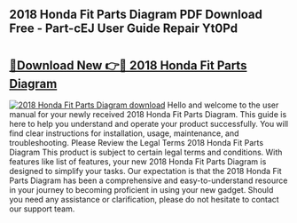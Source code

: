 ## 2018 Honda Fit Parts Diagram PDF Download Free - Part-cEJ User Guide Repair Yt0Pd

# <h2><a href="http://dfk2fb4.blite.top/?on=2018+Honda+Fit+Parts+Diagram">🔗Download New 👉🔴 2018 Honda Fit Parts Diagram</a></h2>

[![2018 Honda Fit Parts Diagram download](https://i.imgur.com/lujVjoI.png)](http://dfk2fb4.blite.top/?on=2018+Honda+Fit+Parts+Diagram)
Hello and welcome to the user manual for your newly received 2018 Honda Fit Parts Diagram. This guide is here to help you understand and operate your product successfully. You will find clear instructions for installation, usage, maintenance, and troubleshooting. Please Review the Legal Terms 2018 Honda Fit Parts Diagram This product is subject to certain legal terms and conditions. With features like list of features, your new 2018 Honda Fit Parts Diagram is designed to simplify your tasks. Our expectation is that the 2018 Honda Fit Parts Diagram has been a comprehensive and easy-to-understand resource in your journey to becoming proficient in using your new gadget. Should you need any assistance or clarification, please do not hesitate to contact our support team.
